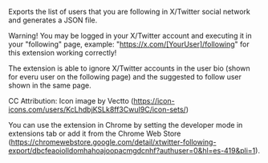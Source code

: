 Exports the list of users that you are following in X/Twitter social network and generates a JSON file.

Warning!
You may be logged in your X/Twitter account and executing it in your "following" page, example:
"https://x.com/[YourUser]/following" for this extension working correctly!

The extension is able to ignore X/Twitter accounts in the user bio (shown for everu user on the following page) and the suggested to follow user shown in the same page.

CC Attribution:
Icon image by Vectto (https://icon-icons.com/users/KcLhdbjKSLk8ff3CwuI9C/icon-sets/)

You can use the extension in Chrome by setting the developer mode in extensions tab or add it from the Chrome Web Store (https://chromewebstore.google.com/detail/xtwitter-following-export/dbcfeaoiolldomhahoajoopacmgdcnhf?authuser=0&hl=es-419&pli=1).
